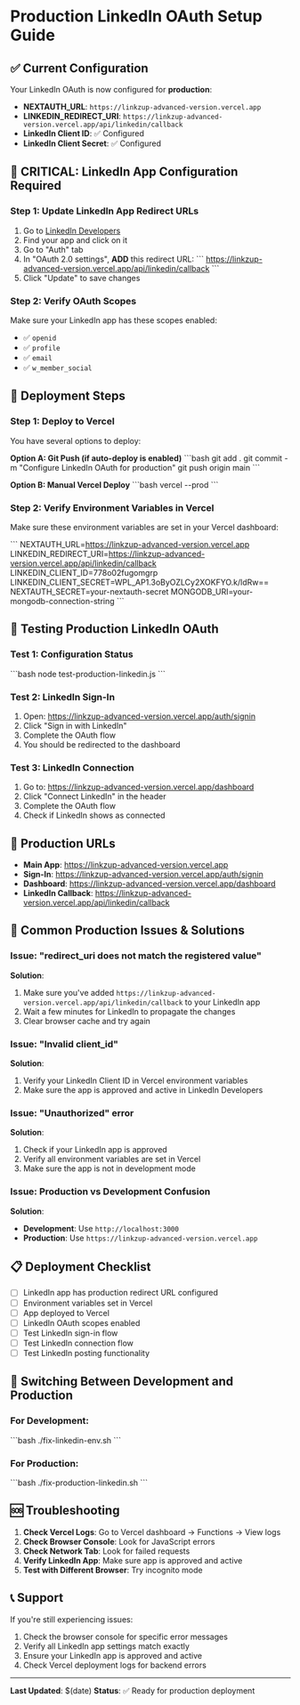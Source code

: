 # Production LinkedIn OAuth Setup Guide

## ✅ Current Configuration

Your LinkedIn OAuth is now configured for **production**:
- **NEXTAUTH_URL**: `https://linkzup-advanced-version.vercel.app`
- **LINKEDIN_REDIRECT_URI**: `https://linkzup-advanced-version.vercel.app/api/linkedin/callback`
- **LinkedIn Client ID**: ✅ Configured
- **LinkedIn Client Secret**: ✅ Configured

## 🚨 CRITICAL: LinkedIn App Configuration Required

### Step 1: Update LinkedIn App Redirect URLs

1. Go to [LinkedIn Developers](https://www.linkedin.com/developers/)
2. Find your app and click on it
3. Go to "Auth" tab
4. In "OAuth 2.0 settings", **ADD** this redirect URL:
   \`\`\`
   https://linkzup-advanced-version.vercel.app/api/linkedin/callback
   \`\`\`
5. Click "Update" to save changes

### Step 2: Verify OAuth Scopes

Make sure your LinkedIn app has these scopes enabled:
- ✅ `openid`
- ✅ `profile`
- ✅ `email`
- ✅ `w_member_social`

## 🚀 Deployment Steps

### Step 1: Deploy to Vercel

You have several options to deploy:

**Option A: Git Push (if auto-deploy is enabled)**
\`\`\`bash
git add .
git commit -m "Configure LinkedIn OAuth for production"
git push origin main
\`\`\`

**Option B: Manual Vercel Deploy**
\`\`\`bash
vercel --prod
\`\`\`

### Step 2: Verify Environment Variables in Vercel

Make sure these environment variables are set in your Vercel dashboard:

\`\`\`
NEXTAUTH_URL=https://linkzup-advanced-version.vercel.app
LINKEDIN_REDIRECT_URI=https://linkzup-advanced-version.vercel.app/api/linkedin/callback
LINKEDIN_CLIENT_ID=778o02fugomgrp
LINKEDIN_CLIENT_SECRET=WPL_AP1.3oByOZLCy2XOKFYO.k/ldRw==
NEXTAUTH_SECRET=your-nextauth-secret
MONGODB_URI=your-mongodb-connection-string
\`\`\`

## 🧪 Testing Production LinkedIn OAuth

### Test 1: Configuration Status
\`\`\`bash
node test-production-linkedin.js
\`\`\`

### Test 2: LinkedIn Sign-In
1. Open: https://linkzup-advanced-version.vercel.app/auth/signin
2. Click "Sign in with LinkedIn"
3. Complete the OAuth flow
4. You should be redirected to the dashboard

### Test 3: LinkedIn Connection
1. Go to: https://linkzup-advanced-version.vercel.app/dashboard
2. Click "Connect LinkedIn" in the header
3. Complete the OAuth flow
4. Check if LinkedIn shows as connected

## 🔗 Production URLs

- **Main App**: https://linkzup-advanced-version.vercel.app
- **Sign-In**: https://linkzup-advanced-version.vercel.app/auth/signin
- **Dashboard**: https://linkzup-advanced-version.vercel.app/dashboard
- **LinkedIn Callback**: https://linkzup-advanced-version.vercel.app/api/linkedin/callback

## 🚨 Common Production Issues & Solutions

### Issue: "redirect_uri does not match the registered value"
**Solution**: 
1. Make sure you've added `https://linkzup-advanced-version.vercel.app/api/linkedin/callback` to your LinkedIn app
2. Wait a few minutes for LinkedIn to propagate the changes
3. Clear browser cache and try again

### Issue: "Invalid client_id"
**Solution**: 
1. Verify your LinkedIn Client ID in Vercel environment variables
2. Make sure the app is approved and active in LinkedIn Developers

### Issue: "Unauthorized" error
**Solution**: 
1. Check if your LinkedIn app is approved
2. Verify all environment variables are set in Vercel
3. Make sure the app is not in development mode

### Issue: Production vs Development Confusion
**Solution**: 
- **Development**: Use `http://localhost:3000`
- **Production**: Use `https://linkzup-advanced-version.vercel.app`

## 📋 Deployment Checklist

- [ ] LinkedIn app has production redirect URL configured
- [ ] Environment variables set in Vercel
- [ ] App deployed to Vercel
- [ ] LinkedIn OAuth scopes enabled
- [ ] Test LinkedIn sign-in flow
- [ ] Test LinkedIn connection flow
- [ ] Test LinkedIn posting functionality

## 🔄 Switching Between Development and Production

### For Development:
\`\`\`bash
./fix-linkedin-env.sh
\`\`\`

### For Production:
\`\`\`bash
./fix-production-linkedin.sh
\`\`\`

## 🆘 Troubleshooting

1. **Check Vercel Logs**: Go to Vercel dashboard → Functions → View logs
2. **Check Browser Console**: Look for JavaScript errors
3. **Check Network Tab**: Look for failed requests
4. **Verify LinkedIn App**: Make sure app is approved and active
5. **Test with Different Browser**: Try incognito mode

## 📞 Support

If you're still experiencing issues:
1. Check the browser console for specific error messages
2. Verify all LinkedIn app settings match exactly
3. Ensure your LinkedIn app is approved and active
4. Check Vercel deployment logs for backend errors

---

**Last Updated**: $(date)
**Status**: ✅ Ready for production deployment
